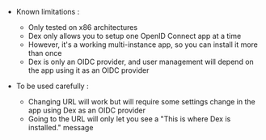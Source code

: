 * Known limitations :
    * Only tested on x86 architectures
    * Dex only allows you to setup one OpenID Connect app at a time
    * However, it's a working multi-instance app, so you can install it more than once
    * Dex is only an OIDC provider, and user management will depend on the app using it as an OIDC provider

* To be used carefully :
    * Changing URL will work but will require some settings change in the app using Dex as an OIDC provider
    * Going to the URL will only let you see a "This is where Dex is installed." message
